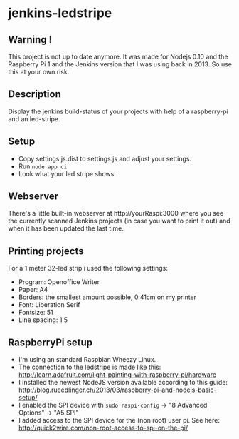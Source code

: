 jenkins-ledstripe
=================

## Warning !
This project is not up to date anymore. It was made for Nodejs 0.10 and the Raspberry Pi 1 and the Jenkins version that I was using back in 2013. So use this at your own risk.

## Description
Display the jenkins build-status of your projects with help of a raspberry-pi and an led-stripe.

Setup
-----

* Copy settings.js.dist to settings.js and adjust your settings.
* Run ```node app ci```
* Look what your led stripe shows.

Webserver
---------
There's a little built-in webserver at http://yourRaspi:3000 where you see the currently scanned Jenkins projects (in case you want to print it out) and when it has been updated the last time.

Printing projects
-----------------
For a 1 meter 32-led strip i used the following settings:
* Program: Openoffice Writer
* Paper: A4
* Borders: the smallest amount possible, 0.41cm on my printer
* Font: Liberation Serif
* Fontsize: 51
* Line spacing: 1.5

RaspberryPi setup
-----------------
* I'm using an standard Raspbian Wheezy Linux.
* The connection to the ledstripe is made like this: http://learn.adafruit.com/light-painting-with-raspberry-pi/hardware
* I installed the newest NodeJS version available according to this guide: http://blog.rueedlinger.ch/2013/03/raspberry-pi-and-nodejs-basic-setup/
* I enabled the SPI device with ```sudo raspi-config``` -> "8 Advanced Options" -> "A5 SPI"
* I added access to the SPI device for the (non root) user pi. See here: http://quick2wire.com/non-root-access-to-spi-on-the-pi/
